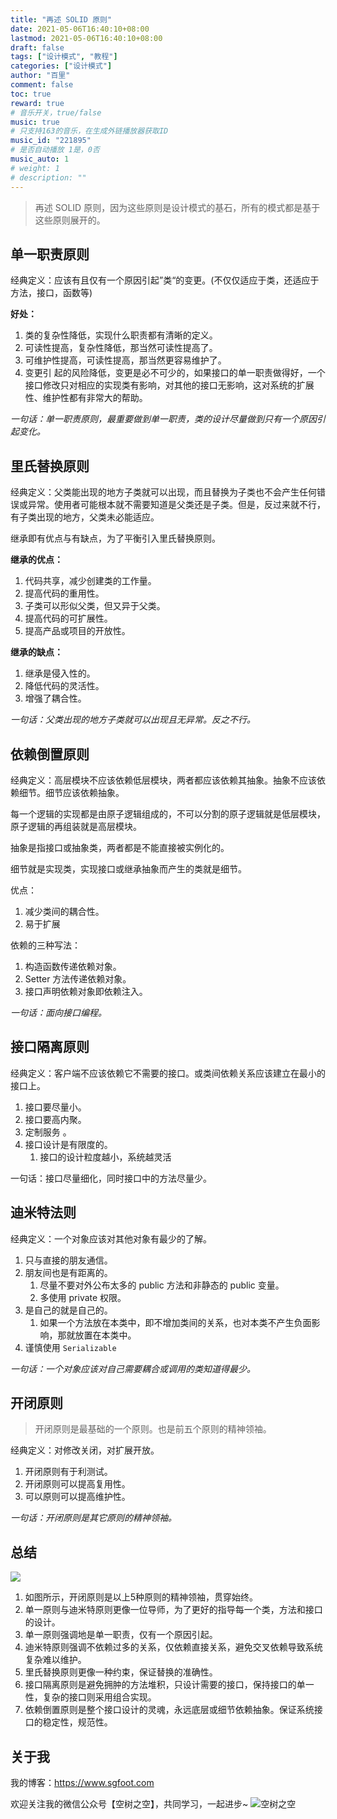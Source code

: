 ```yaml
---
title: "再述 SOLID 原则"
date: 2021-05-06T16:40:10+08:00
lastmod: 2021-05-06T16:40:10+08:00
draft: false
tags: ["设计模式", "教程"]
categories: ["设计模式"]
author: "百里"
comment: false
toc: true
reward: true
# 音乐开关，true/false
music: true
# 只支持163的音乐，在生成外链播放器获取ID
music_id: "221895"
# 是否自动播放 1是，0否
music_auto: 1
# weight: 1
# description: ""
---
```


> 再述 SOLID 原则，因为这些原则是设计模式的基石，所有的模式都是基于这些原则展开的。

## 单一职责原则

经典定义：应该有且仅有一个原因引起”类“的变更。(不仅仅适应于类，还适应于方法，接口，函数等)

**好处：**

1. 类的复杂性降低，实现什么职责都有清晰的定义。
2. 可读性提高，复杂性降低，那当然可读性提高了。
3. 可维护性提高，可读性提高，那当然更容易维护了。
4. 变更引 起的风险降低，变更是必不可少的，如果接口的单一职责做得好，一个接口修改只对相应的实现类有影响，对其他的接口无影响，这对系统的扩展性、维护性都有非常大的帮助。

*一句话：单一职责原则，最重要做到单一职责，类的设计尽量做到只有一个原因引起变化。*

## 里氏替换原则

经典定义：父类能出现的地方子类就可以出现，而且替换为子类也不会产生任何错误或异常。使用者可能根本就不需要知道是父类还是子类。但是，反过来就不行，有子类出现的地方，父类未必能适应。

继承即有优点与有缺点，为了平衡引入里氏替换原则。

**继承的优点：**

1. 代码共享，减少创建类的工作量。
2. 提高代码的重用性。
3. 子类可以形似父类，但又异于父类。
4. 提高代码的可扩展性。
5. 提高产品或项目的开放性。

**继承的缺点：**

1. 继承是侵入性的。
2. 降低代码的灵活性。
3. 增强了耦合性。

*一句话：父类出现的地方子类就可以出现且无异常。反之不行。*

## 依赖倒置原则

经典定义：高层模块不应该依赖低层模块，两者都应该依赖其抽象。抽象不应该依赖细节。细节应该依赖抽象。

每一个逻辑的实现都是由原子逻辑组成的，不可以分割的原子逻辑就是低层模块，原子逻辑的再组装就是高层模块。

抽象是指接口或抽象类，两者都是不能直接被实例化的。

细节就是实现类，实现接口或继承抽象而产生的类就是细节。

优点：

1. 减少类间的耦合性。
2. 易于扩展

依赖的三种写法：

1. 构造函数传递依赖对象。
2. Setter 方法传递依赖对象。
3. 接口声明依赖对象即依赖注入。

*一句话：面向接口编程。*

## 接口隔离原则

经典定义：客户端不应该依赖它不需要的接口。或类间依赖关系应该建立在最小的接口上。

1. 接口要尽量小。
2. 接口要高内聚。
3. 定制服务 。
4. 接口设计是有限度的。
   1. 接口的设计粒度越小，系统越灵活

一句话：接口尽量细化，同时接口中的方法尽量少。

## 迪米特法则

经典定义：一个对象应该对其他对象有最少的了解。

1. 只与直接的朋友通信。
2. 朋友间也是有距离的。
   1. 尽量不要对外公布太多的 public 方法和非静态的 public 变量。
   2. 多使用 private 权限。
3. 是自己的就是自己的。
   1. 如果一个方法放在本类中，即不增加类间的关系，也对本类不产生负面影响，那就放置在本类中。
4. 谨慎使用  `Serializable` 

*一句话：一个对象应该对自己需要耦合或调用的类知道得最少。*

## 开闭原则

> 开闭原则是最基础的一个原则。也是前五个原则的精神领袖。

经典定义：对修改关闭，对扩展开放。

1. 开闭原则有于利测试。
2. 开闭原则可以提高复用性。
3. 可以原则可以提高维护性。

*一句话：开闭原则是其它原则的精神领袖。*



## 总结

![](https://gitee.com/sgfoot/img/raw/master/blog/20210508184150.png)

1. 如图所示，开闭原则是以上5种原则的精神领袖，贯穿始终。
2. 单一原则与迪米特原则更像一位导师，为了更好的指导每一个类，方法和接口的设计。
3. 单一原则强调地是单一职责，仅有一个原因引起。
4. 迪米特原则强调不依赖过多的关系，仅依赖直接关系，避免交叉依赖导致系统复杂难以维护。
5. 里氏替换原则更像一种约束，保证替换的准确性。
6. 接口隔离原则是避免拥肿的方法堆积，只设计需要的接口，保持接口的单一性，复杂的接口则采用组合实现。
7. 依赖倒置原则是整个接口设计的灵魂，永远底层或细节依赖抽象。保证系统接口的稳定性，规范性。



## 关于我
我的博客：https://www.sgfoot.com

欢迎关注我的微信公众号【空树之空】，共同学习，一起进步~
![空树之空](https://img.sgfoot.com/b/20210122112114.png?imageslim)